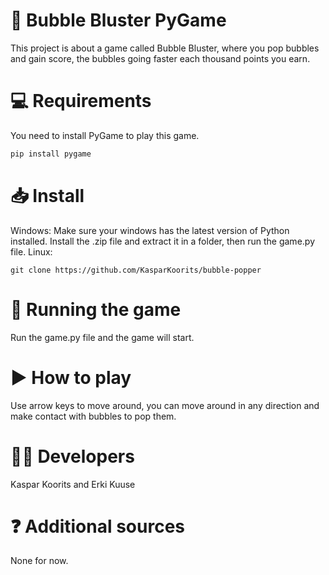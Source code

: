 # 🧼 Bubble Bluster PyGame
This project is about a game called Bubble Bluster, where you pop bubbles and gain score, the bubbles going faster each thousand points you earn.
# 💻 Requirements
You need to install PyGame to play this game.
```py
pip install pygame
```
# 📥 Install
Windows:
Make sure your windows has the latest version of Python installed.
Install the .zip file and extract it in a folder, then run the game.py file.
Linux:
```
git clone https://github.com/KasparKoorits/bubble-popper
```
# 🧾 Running the game
Run the game.py file and the game will start.
# ▶ How to play
Use arrow keys to move around, you can move around in any direction and make contact with bubbles to pop them.
# 🐱‍👤 Developers
Kaspar Koorits and Erki Kuuse
# ❓ Additional sources
None for now.
